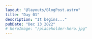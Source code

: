 ```yaml
---
layout: "@layouts/BlogPost.astro"
title: "Day 01"
description: "It begins..."
pubDate: "Dec 13 2022"
# heroImage: "/placeholder-hero.jpg"
---
```

